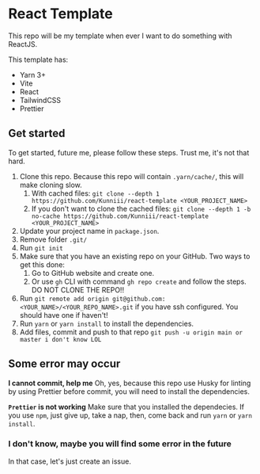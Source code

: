 # React Template

This repo will be my template when ever I want to do something with ReactJS.

This template has:

- Yarn 3+
- Vite
- React
- TailwindCSS
- Prettier

## Get started

To get started, future me, please follow these steps. Trust me, it's not that hard.

1. Clone this repo. Because this repo will contain `.yarn/cache/`, this will make cloning slow.
   1. With cached files: `git clone --depth 1 https://github.com/Kunniii/react-template <YOUR_PROJECT_NAME>`
   2. If you don't want to clone the cached files: `git clone --depth 1 -b no-cache https://github.com/Kunniii/react-template <YOUR_PROJECT_NAME>`
2. Update your project name in `package.json`.
3. Remove folder `.git/`
4. Run `git init`
5. Make sure that you have an existing repo on your GitHub. Two ways to get this done:
   1. Go to GitHub website and create one.
   2. Or use `gh` CLI with command `gh repo create` and follow the steps. DO NOT CLONE THE REPO!!
6. Run `git remote add origin git@github.com:<YOUR_NAME>/<YOUR_REPO_NAME>.git` if you have ssh configured. You should have one if haven't!
7. Run `yarn` or `yarn install` to install the dependencies.
8. Add files, commit and push to that repo `git push -u origin main or master i don't know LOL`

## Some error may occur

**I cannot commit, help me**
Oh, yes, because this repo use Husky for linting by using Prettier before commit, you will need to install the dependencies.

**`Prettier` is not working**
Make sure that you installed the dependecies. If you use `npm`, just give up, take a nap, then, come back and run `yarn` or `yarn install`.

### I don't know, maybe you will find some error in the future

In that case, let's just create an issue.
